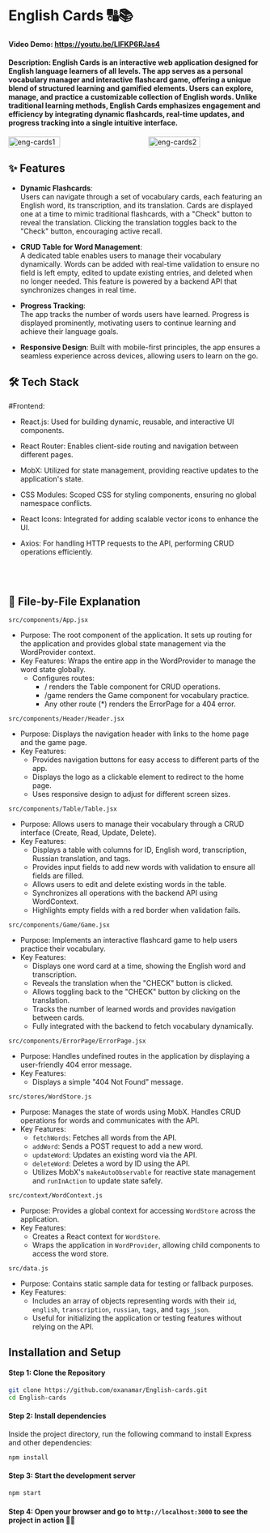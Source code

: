 # English Cards 🔠📚 

#### Video Demo: https://youtu.be/LlFKP6RJas4
#### Description: English Cards is an interactive web application designed for English language learners of all levels. The app serves as a personal vocabulary manager and interactive flashcard game, offering a unique blend of structured learning and gamified elements. Users can explore, manage, and practice a customizable collection of English words. Unlike traditional learning methods, English Cards emphasizes engagement and efficiency by integrating dynamic flashcards, real-time updates, and progress tracking into a single intuitive interface.

<div style="display: flex; justify-content: space-between; align-items: center;">
  <img src="https://github.com/user-attachments/assets/d17f7675-8351-43ac-b3cb-52f8b83c65c8" alt="eng-cards1" width="45%" style="margin-right: 10px;" />
  <img src="https://github.com/user-attachments/assets/d7f1f871-ba8a-448e-be9f-62d57bd90a7f" alt="eng-cards2" width="45%" />
</div>


## ✨ Features

- **Dynamic Flashcards**:  
  Users can navigate through a set of vocabulary cards, each featuring an English word, its transcription, and its translation. Cards are displayed one at a time to mimic traditional flashcards, with a "Check" button to reveal the translation. Clicking the translation toggles back to the "Check" button, encouraging active recall.

- **CRUD Table for Word Management**:  
  A dedicated table enables users to manage their vocabulary dynamically. Words can be added with real-time validation to ensure no field is left empty, edited to update existing entries, and deleted when no longer needed. This feature is powered by a backend API that synchronizes changes in real time.

- **Progress Tracking**:  
  The app tracks the number of words users have learned. Progress is displayed prominently, motivating users to continue learning and achieve their language goals.

- **Responsive Design**:
  Built with mobile-first principles, the app ensures a seamless experience across devices, allowing users to learn on the go.

## 🛠️ Tech Stack

#Frontend:

- React.js:
Used for building dynamic, reusable, and interactive UI components.

- React Router:
Enables client-side routing and navigation between different pages.

- MobX:
Utilized for state management, providing reactive updates to the application's state.

- CSS Modules:
Scoped CSS for styling components, ensuring no global namespace conflicts.

- React Icons:
Integrated for adding scalable vector icons to enhance the UI.

- Axios:
For handling HTTP requests to the API, performing CRUD operations efficiently.



<br>
<br>


## 📂 File-by-File Explanation
`src/components/App.jsx`
 - Purpose:
   The root component of the application. It sets up routing for the application and provides global state management via the WordProvider context.
 - Key Features:
   Wraps the entire app in the WordProvider to manage the word state globally.
   - Configures routes:
     - / renders the Table component for CRUD operations.
     - /game renders the Game component for vocabulary practice.
     - Any other route (*) renders the ErrorPage for a 404 error.
    
`src/components/Header/Header.jsx`
 - Purpose:
   Displays the navigation header with links to the home page and the game page.
 - Key Features:
   - Provides navigation buttons for easy access to different parts of the app.
   - Displays the logo as a clickable element to redirect to the home page.
   - Uses responsive design to adjust for different screen sizes.

`src/components/Table/Table.jsx`
 - Purpose:
   Allows users to manage their vocabulary through a CRUD interface (Create, Read, Update, Delete).
 - Key Features:
   - Displays a table with columns for ID, English word, transcription, Russian translation, and tags.
   - Provides input fields to add new words with validation to ensure all fields are filled.
   - Allows users to edit and delete existing words in the table.
   - Synchronizes all operations with the backend API using WordContext.
   - Highlights empty fields with a red border when validation fails.
  
`src/components/Game/Game.jsx`
 - Purpose:
   Implements an interactive flashcard game to help users practice their vocabulary.
 - Key Features:
   - Displays one word card at a time, showing the English word and transcription.
   - Reveals the translation when the "CHECK" button is clicked.
   - Allows toggling back to the "CHECK" button by clicking on the translation.
   - Tracks the number of learned words and provides navigation between cards.
   - Fully integrated with the backend to fetch vocabulary dynamically.
  
`src/components/ErrorPage/ErrorPage.jsx`
 - Purpose:
   Handles undefined routes in the application by displaying a user-friendly 404 error message.
 - Key Features:
   - Displays a simple "404 Not Found" message.
  
`src/stores/WordStore.js`
 - Purpose:
   Manages the state of words using MobX. Handles CRUD operations for words and communicates with the API.
 - Key Features:
   - `fetchWords`: Fetches all words from the API.
   - `addWord`: Sends a POST request to add a new word.
   - `updateWord`: Updates an existing word via the API.
   - `deleteWord`: Deletes a word by ID using the API.
   - Utilizes MobX's `makeAutoObservable` for reactive state management and `runInAction` to update state safely.
  
`src/context/WordContext.js`
 - Purpose:
    Provides a global context for accessing `WordStore` across the application.
 - Key Features:
   - Creates a React context for `WordStore`.
   - Wraps the application in `WordProvider`, allowing child components to access the word store.
  
`src/data.js`
 - Purpose:
    Contains static sample data for testing or fallback purposes.
 - Key Features:
   - Includes an array of objects representing words with their `id`, `english`, `transcription`, `russian`, `tags`, and `tags_json`.
   - Useful for initializing the application or testing features without relying on the API.


## Installation and Setup

#### Step 1: Clone the Repository
```bash
git clone https://github.com/oxanamar/English-cards.git
cd English-cards
```

#### Step 2: Install dependencies
Inside the project directory, run the following command to install Express and other dependencies:
```bash
npm install
```

#### Step 3: Start the development server
```bash
npm start
```

#### Step 4: Open your browser and go to `http://localhost:3000` to see the project in action 🙌🏻

